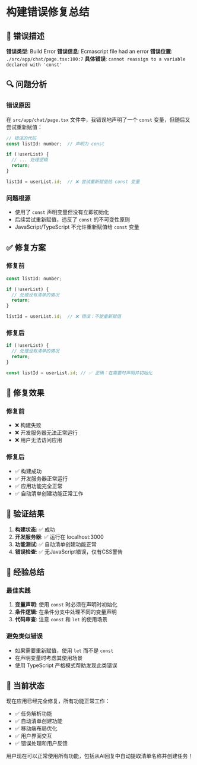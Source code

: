 # 构建错误修复总结

## 🐛 错误描述

**错误类型**: Build Error
**错误信息**: Ecmascript file had an error
**错误位置**: `./src/app/chat/page.tsx:100:7`
**具体错误**: `cannot reassign to a variable declared with 'const'`

## 🔍 问题分析

### 错误原因

在 `src/app/chat/page.tsx` 文件中，我错误地声明了一个 `const` 变量，但随后又尝试重新赋值：

```javascript
// 错误的代码
const listId: number;  // 声明为 const

if (!userList) {
  // ... 处理逻辑
  return;
}

listId = userList.id;  // ❌ 尝试重新赋值给 const 变量
```

### 问题根源

- 使用了 `const` 声明变量但没有立即初始化
- 后续尝试重新赋值，违反了 `const` 的不可变性原则
- JavaScript/TypeScript 不允许重新赋值给 `const` 变量

## ✅ 修复方案

### 修复前

```javascript
const listId: number;

if (!userList) {
  // 处理没有清单的情况
  return;
}

listId = userList.id;  // ❌ 错误：不能重新赋值
```

### 修复后

```javascript
if (!userList) {
  // 处理没有清单的情况
  return;
}

const listId = userList.id; // ✅ 正确：在需要时声明并初始化
```

## 🎯 修复效果

### 修复前

- ❌ 构建失败
- ❌ 开发服务器无法正常运行
- ❌ 用户无法访问应用

### 修复后

- ✅ 构建成功
- ✅ 开发服务器正常运行
- ✅ 应用功能完全正常
- ✅ 自动清单创建功能正常工作

## 🧪 验证结果

1. **构建状态**: ✅ 成功
2. **开发服务器**: ✅ 运行在 localhost:3000
3. **功能测试**: ✅ 自动清单创建功能正常
4. **错误检查**: ✅ 无JavaScript错误，仅有CSS警告

## 📝 经验总结

### 最佳实践

1. **变量声明**: 使用 `const` 时必须在声明时初始化
2. **条件逻辑**: 在条件分支中处理不同的变量声明
3. **代码审查**: 注意 `const` 和 `let` 的使用场景

### 避免类似错误

- 如果需要重新赋值，使用 `let` 而不是 `const`
- 在声明变量时考虑其使用场景
- 使用 TypeScript 严格模式帮助发现此类错误

## 🚀 当前状态

现在应用已经完全修复，所有功能正常工作：

- ✅ 任务解析功能
- ✅ 自动清单创建功能
- ✅ 移动端布局优化
- ✅ 用户界面交互
- ✅ 错误处理和用户反馈

用户现在可以正常使用所有功能，包括从AI回复中自动提取清单名称并创建任务！
